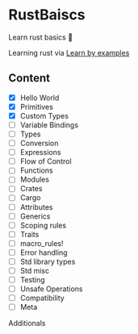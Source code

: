 # RustBaiscs
Learn rust basics 🦀 

Learning rust via [Learn by examples](https://doc.rust-lang.org/stable/rust-by-example/index.html)

## Content

- [x] Hello World
- [x] Primitives
- [x] Custom Types
- [ ] Variable Bindings
- [ ] Types
- [ ] Conversion
- [ ] Expressions
- [ ] Flow of Control
- [ ] Functions
- [ ] Modules
- [ ] Crates
- [ ] Cargo
- [ ] Attributes
- [ ] Generics
- [ ] Scoping rules
- [ ] Traits
- [ ] macro_rules!
- [ ] Error handling
- [ ] Std library types
- [ ] Std misc
- [ ] Testing
- [ ] Unsafe Operations
- [ ] Compatibility
- [ ] Meta

Additionals

